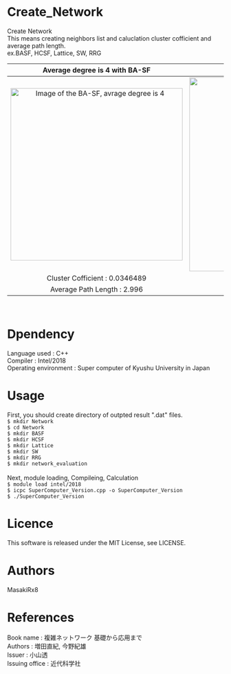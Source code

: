 # Create_Network
Create Network<br>
This means creating neighbors list and caluclation cluster cofficient and average path length.<br>
ex.BASF, HCSF, Lattice, SW, RRG<br>

|Average degree is 4 with BA-SF|Average degree is 4 with HC-SF|
|:--:|:--:|
|<img src="https://user-images.githubusercontent.com/44464443/47505163-8d358380-d8a8-11e8-95a4-876de10bbc43.png" width="400px" title="Image of the BA-SF, avrage degree is 4">|<img src="https://user-images.githubusercontent.com/44464443/47505306-e43b5880-d8a8-11e8-913d-39afa4eea84a.png" width="450px">|
|Cluster Cofficient : 0.0346489|Cluster Cofficient : 0.128388|<br>
|Average Path Length : 2.996|Average Path Length : 2.94242|
<br>

# Dpendency
Language used : C++<br>
Compiler : Intel/2018<br>
Operating environment :  Super computer of Kyushu University in Japan
# Usage
First, you should create directory of outpted result ".dat" files.<br>
`$ mkdir Network`<br>
`$ cd Network`<br>
`$ mkdir BASF`<br>
`$ mkdir HCSF`<br>
`$ mkdir Lattice`<br>
`$ mkdir SW`<br>
`$ mkdir RRG`<br>
`$ mkdir network_evaluation`<br><br>
Next, module loading, Compileing, Calculation<br>
`$ module load intel/2018`<br>
`$ icpc SuperComputer_Version.cpp -o SuperComputer_Version`<br>
`$ ./SuperComputer_Version`<br>
# Licence
This software is released under the MIT License, see LICENSE.
# Authors
MasakiRx8
# References
Book name : 複雑ネットワーク 基礎から応用まで<br>
Authors : 増田直紀, 今野紀雄<br>
Issuer : 小山透<br>
Issuing office : 近代科学社
